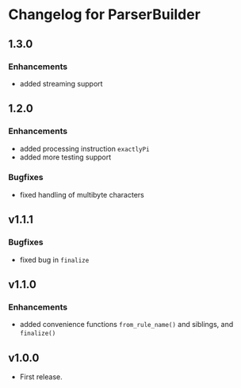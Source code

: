 # Changelog for ParserBuilder

## 1.3.0

### Enhancements

* added streaming support

## 1.2.0

### Enhancements

* added processing instruction `exactlyPi`
* added more testing support

### Bugfixes

* fixed handling of multibyte characters

## v1.1.1

### Bugfixes

* fixed bug in `finalize`

## v1.1.0

### Enhancements

* added convenience functions `from_rule_name()` and siblings, and `finalize()`

## v1.0.0

* First release.